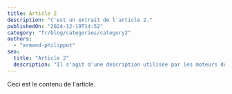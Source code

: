 ```yaml
---
title: Article 2
description: "C'est un extrait de l'article 2."
publishedOn: "2024-12-19T14:52"
category: "fr/blog/categories/category2"
authors:
  - "armand-philippot"
seo:
  title: "Article 2"
  description: "Il s'agit d'une description utilisée par les moteurs de recherche."
---
```


Ceci est le contenu de l'article.
